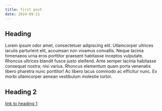 ```yaml
---
title: first post
date: 2024-09-21
---
```


## Heading

Lorem ipsum odor amet, consectetuer adipiscing elit. Ullamcorper ultrices iaculis parturient elit, accumsan non vivamus convallis. Neque lacinia himenaeos urna eros porttitor praesent habitasse inceptos vulputate. Rhoncus ultrices blandit fusce justo eleifend. Ante semper lacinia habitasse consequat nostra; nisi varius. Rhoncus elementum quam porta venenatis libero pharetra nunc porttitor! Ac libero lacus commodo ac efficitur nunc. Ex morbi ullamcorper aenean vestibulum molestie tortor.

## Heading 2

[link to heading 1](#heading)

